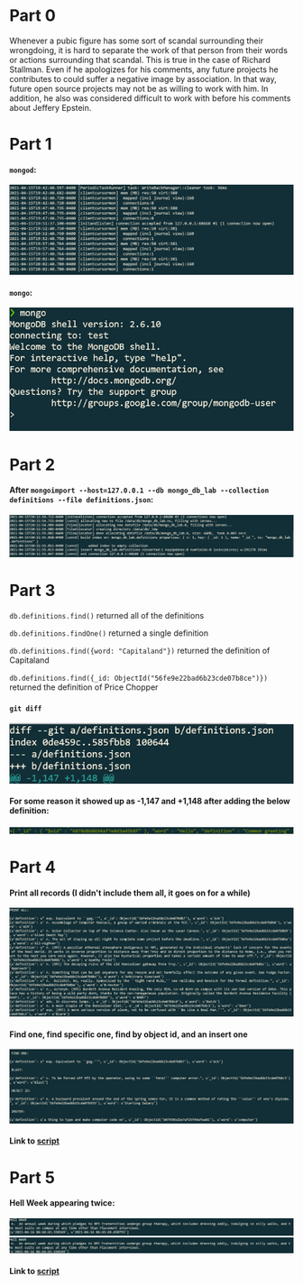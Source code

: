 # Part 0

Whenever a pubic figure has some sort of scandal surrounding their wrongdoing, it is hard to separate the work of that person from their words or actions surrounding that scandal. This is true in the case of Richard Stallman. Even if he apologizes for his comments, any future projects he contributes to could suffer a negative  image by association. In that way, future open source projects may not be as willing to work with him. In addition, he also was considered difficult to work with before his comments about Jeffery Epstein. 

# Part 1

#### `mongod`:

<img src="images/1.1.png">

#### `mongo`:

<img src="images/1.2.png">

# Part 2

#### After `mongoimport --host=127.0.0.1 --db mongo_db_lab --collection definitions --file definitions.json`:

<img src="images/2.png">

# Part 3

`db.definitions.find()` returned all of the definitions

`db.definitions.findOne()` returned a single definition

`db.definitions.find({word: "Capitaland"})` returned the definition of Capitaland

`db.definitions.find({_id: ObjectId("56fe9e22bad6b23cde07b8ce")})` returned the definition of Price Chopper

#### `git diff`

<img src="images/3.png">

#### For some reason it showed up as -1,147 and +1,148 after adding the below definition:

<img src="images/3.1.png">

# Part 4

#### Print all records (I didn't include them all, it goes on for a while)

<img src="images/4.1.png">

#### Find one, find specific one, find by object id, and an insert one

<img src="images/4.2.png">

#### Link to [script](https://github.com/BreadGarLick/mongodb_lab/blob/master/checkpoint4.py)

# Part 5

#### Hell Week appearing twice:

<img src="images/5.1.png">
<img src="images/5.2.png">


#### Link to [script](https://github.com/BreadGarLick/mongodb_lab/blob/master/checkpoint5.py)
